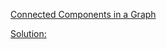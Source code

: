 [Connected Components in a Graph](https://www.hackerearth.com/problem/algorithm/connected-components-in-a-graph/)

[Solution:](https://ideone.com/yLNmd2)

